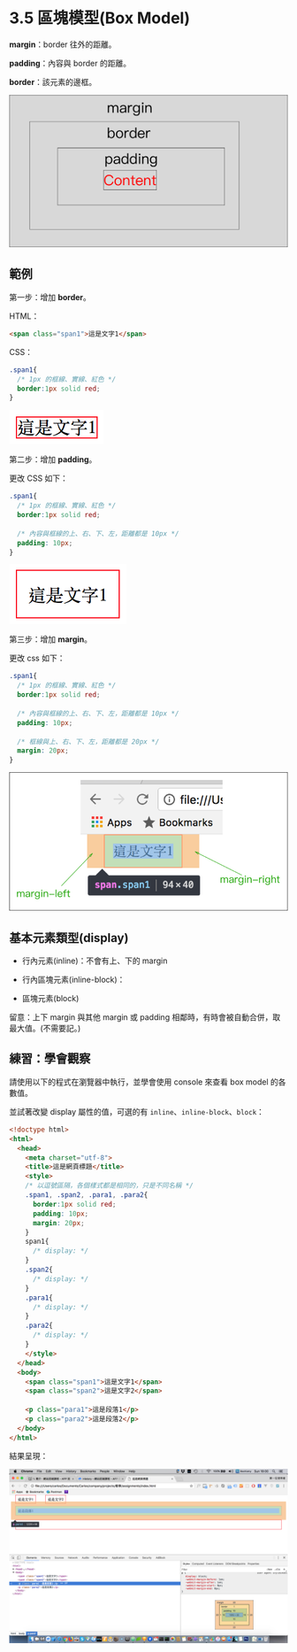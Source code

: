 # 3.5 區塊模型\(Box Model\)

**margin**：border 往外的距離。

**padding**：內容與 border 的距離。

**border**：該元素的邊框。

![](/assets/box_model.png)

## 範例

第一步：增加 **border**。

HTML：

```html
<span class="span1">這是文字1</span>
```

CSS：

```css
.span1{
  /* 1px 的框線、實線、紅色 */
  border:1px solid red;
}
```

![](/assets/box_model_example.png)

第二步：增加 **padding**。

更改 CSS 如下：

```css
.span1{
  /* 1px 的框線、實線、紅色 */
  border:1px solid red;

  /* 內容與框線的上、右、下、左，距離都是 10px */
  padding: 10px;
}
```

![](/assets/box_model_example2.png)

第三步：增加 **margin**。

更改 css 如下：

```css
.span1{
  /* 1px 的框線、實線、紅色 */
  border:1px solid red;

  /* 內容與框線的上、右、下、左，距離都是 10px */
  padding: 10px;

  /* 框線與上、右、下、左，距離都是 20px */
  margin: 20px;
}
```

![](/assets/box_model_example3.png)

## 基本元素類型\(display\)

* 行內元素\(inline\)：不會有上、下的 margin

* 行內區塊元素\(inline-block\)：

* 區塊元素\(block\)

留意：上下 margin 與其他 margin 或 padding 相鄰時，有時會被自動合併，取最大值。\(不需要記。\)

## 練習：學會觀察

請使用以下的程式在瀏覽器中執行，並學會使用 console 來查看 box model 的各數值。

並試著改變 display 屬性的值，可選的有 `inline`、`inline-block`、`block`：

```html
<!doctype html>
<html>
  <head>
    <meta charset="utf-8">
    <title>這是網頁標題</title>
    <style>
    /* 以逗號區隔，各個樣式都是相同的，只是不同名稱 */
    .span1, .span2, .para1, .para2{
      border:1px solid red;
      padding: 10px;
      margin: 20px;
    }
    span1{
      /* display: */
    }
    .span2{
      /* display: */
    }
    .para1{
      /* display: */
    }
    .para2{
      /* display: */
    }
    </style>
  </head>
  <body>
    <span class="span1">這是文字1</span>
    <span class="span2">這是文字2</span>

    <p class="para1">這是段落1</p>
    <p class="para2">這是段落2</p>
  </body>
</html>
```

結果呈現：

![](/assets/box_model_example4.png)

